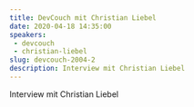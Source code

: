 ```yaml
---
title: DevCouch mit Christian Liebel
date: 2020-04-18 14:35:00
speakers:
 - devcouch
 - christian-liebel
slug: devcouch-2004-2
description: Interview mit Christian Liebel
---
```

Interview mit Christian Liebel